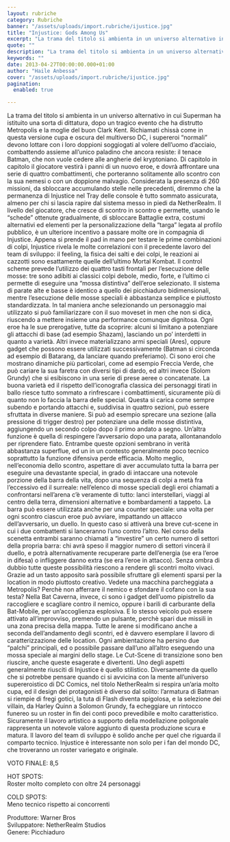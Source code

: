 ```yaml
---
layout: rubriche
category: Rubriche
banner: "/assets/uploads/import.rubriche/ijustice.jpg"
title: "Injustice: Gods Among Us"
excerpt: "La trama del titolo si ambienta in un universo alternativo in cui Superman ha istituito una sorta di dittatura, dopo un tragico evento che ha distrutto Metropolis e la moglie del buon Clark Kent. Richiamati chissà come in questa versione cupa e oscura del multiverso DC, i supereroi “normali” devono lottare con i loro doppioni [&hellip"
quote: ""
description: "La trama del titolo si ambienta in un universo alternativo in cui Superman ha istituito una sorta di dittatura, dopo un tragico evento che ha distrutto Metropolis e la moglie del buon Clark Kent. Richiamati chissà come in questa versione cupa e oscura del multiverso DC, i supereroi “normali” devono lottare con i loro doppioni [&hellip"
keywords: ""
date: 2013-04-27T00:00:00.000+01:00
author: "Haile Anbessa"
cover: "/assets/uploads/import.rubriche/ijustice.jpg"
pagination:
  enabled: true

---
```


La trama del titolo si ambienta in un universo alternativo in cui Superman ha istituito una sorta di dittatura, dopo un tragico evento che ha distrutto Metropolis e la moglie del buon Clark Kent. Richiamati chissà come in questa versione cupa e oscura del multiverso DC, i supereroi “normali” devono lottare con i loro doppioni soggiogati al volere dell’uomo d’acciaio, combattendo assieme all’unico paladino che ancora resiste: il tenace Batman, che non vuole cedere alle angherie del kryptoniano. Di capitolo in capitolo il giocatore vestirà i panni di un nuovo eroe, e dovrà affrontare una serie di quattro combattimenti, che porteranno solitamente allo scontro con la sua nemesi o con un doppione malvagio. Considerata la presenza di 260 missioni, da sbloccare accumulando stelle nelle precedenti, diremmo che la permanenza di Injustice nel Tray delle console è tutto sommato assicurata, almeno per chi si lascia rapire dal sistema messo in piedi da NetherRealm. Il livello del giocatore, che cresce di scontro in scontro e permette, usando le “schede” ottenute gradualmente, di sbloccare Battaglie extra, costumi alternativi ed elementi per la personalizzazione della “targa” legata al profilo pubblico, è un ulteriore incentivo a passare molte ore in compagnia di Injustice. Appena si prende il pad in mano per testare le prime combinazioni di colpi, Injustice rivela le molte correlazioni con il precedente lavoro del team di sviluppo: il feeling, la fisica dei salti e dei colpi, le reazioni ai cazzotti sono esattamente quelle dell’ultimo Mortal Kombat. Il control scheme prevede l’utilizzo dei quattro tasti frontali per l’esecuzione delle mosse: tre sono adibiti ai classici colpi debole, medio, forte, e l’ultimo ci permette di eseguire una “mossa distintiva” dell’eroe selezionato. Il sistema di parate alte e basse è identico a quello dei picchiaduro bidimensionali, mentre l’esecuzione delle mosse speciali è abbastanza semplice e piuttosto standardizzata. In tal maniera anche selezionando un personaggio mai utilizzato si può familiarizzare con il suo moveset in men che non si dica, riuscendo a mettere insieme una performance comunque dignitosa. Ogni eroe ha le sue prerogative, tutte da scoprire: alcuni si limitano a potenziare gli attacchi di base (ad esempio Shazam), lasciando un po’ interdetti in quanto a varietà. Altri invece materializzano armi speciali (Ares), oppure gadget che possono essere utilizzati successivamente (Batman si circonda ad esempio di Batarang, da lanciare quando preferiamo). Ci sono eroi che mostrano dinamiche più particolari, come ad esempio Freccia Verde, che può cariare la sua faretra con diversi tipi di dardo, ed altri invece (Solom Grundy) che si esibiscono in una serie di prese aeree o concatenate. La buona varietà ed il rispetto dell’iconografia classica dei personaggi tirati in ballo riesce tutto sommato a rinfrescare i combattimenti, sicuramente più di quanto non lo faccia la barra delle special. Questa si carica come sempre subendo e portando attacchi e, suddivisa in quattro sezioni, può essere sfruttata in diverse maniere. Si può ad esempio sprecare una sezione (alla pressione di trigger destro) per potenziare una delle mosse distintiva, aggiungendo un secondo colpo dopo il primo andato a segno. Un’altra funzione è quella di respingere l’avversario dopo una parata, allontanandolo per riprendere fiato. Entrambe queste opzioni sembrano in verità abbastanza superflue, ed un in un contesto generalmente poco tecnico soprattutto la funzione difensiva perde efficacia. Molto meglio, nell’economia dello scontro, aspettare di aver accumulato tutta la barra per eseguire una devastante special, in grado di intaccare una notevole porzione della barra della vita, dopo una sequenza di colpi a metà fra l’eccessivo ed il surreale: nell’elenco di mosse speciali degli eroi chiamati a confrontarsi nell’arena c’è veramente di tutto: lanci interstellari, viaggi al centro della terra, dimensioni alternative e bombardamenti a tappeto. La barra può essere utilizzata anche per una counter speciale: una volta per ogni scontro ciascun eroe può avviare, impattando un attacco dell’avversario, un duello. In questo caso si attiverà una breve cut-scene in cui i due combattenti si lanceranno l’uno contro l’altro. Nel corso della scenetta entrambi saranno chiamati a “investire” un certo numero di settori della propria barra: chi avrà speso il maggior numero di settori vincerà il duello, e potrà alternativamente recuperare parte dell’energia (se era l’eroe in difesa) o infliggere danno extra (se era l’eroe in attacco). Senza ombra di dubbio tutte queste possibilità riescono a rendere gli scontri molto vivaci. Grazie ad un tasto apposito sarà possibile sfruttare gli elementi sparsi per la location in modo piuttosto creativo. Vedete una macchina parcheggiata a Metropolis? Perchè non afferrare il nemico e sfondare il cofano con la sua testa? Nella Bat Caverna, invece, ci sono i gadget dell’uomo pipistrello da raccogliere e scagliare contro il nemico, oppure i barili di carburante della Bat-Mobile, per un’accoglienza esplosiva. E lo stesso veicolo può essere attivato all’improvviso, premendo un pulsante, perchè spari due missili in una zona precisa della mappa. Tutte le arene si modificano anche a seconda dell’andamento degli scontri, ed è davvero esemplare il lavoro di caratterizzazione delle location. Ogni ambientazione ha persino due “palchi” principali, ed o possibile passare dall’uno all’altro eseguendo una mossa speciale ai margini dello stage. Le Cut-Scene di transizione sono ben riuscire, anche queste esagerate e divertenti. Uno degli aspetti generalmente riusciti di Injustice è quello stilistico. Diversamente da quello che si potrebbe pensare quando ci si avvicina con la mente all’universo supereroistico di DC Comics, nel titolo NetherRealm si respira un’aria molto cupa, ed il design dei protagonisti è diverso dal solito: l’armatura di Batman si riempie di fregi gotici, la tuta di Flash diventa spigolosa, e la selezione dei villain, da Harley Quinn a Solomon Grundy, fa echeggiare un rintocco funereo su un roster in fin dei conti poco prevedibile e molto caratteristico. Sicuramente il lavoro artistico a supporto della modellazione poligonale rappresenta un notevole valore aggiunto di questa produzione scura e matura. Il lavoro del team di sviluppo è solido anche per quel che riguarda il comparto tecnico. Injustice è interessante non solo per i fan del mondo DC, che troveranno un roster variegato e originale.

VOTO FINALE: 8,5

HOT SPOTS:  
Roster molto completo con oltre 24 personaggi

COLD SPOTS:  
Meno tecnico rispetto ai concorrenti

Produttore: Warner Bros  
Sviluppatore: NetherRealm Studios  
Genere: Picchiaduro